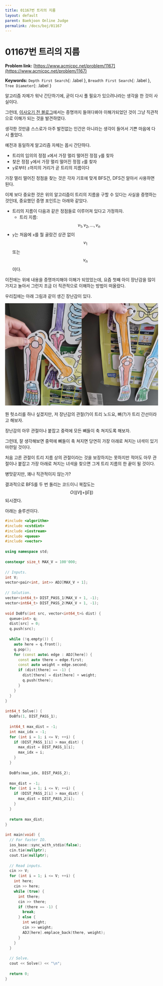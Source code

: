 ```yaml
---
title: 01167번 트리의 지름
layout: default
parent: Baekjoon Online Judge
permalink: /docs/boj/01167
---
```


# 01167번 트리의 지름

**Problem link:** [https://www.acmicpc.net/problem/1167](https://www.acmicpc.net/problem/1167)

**Keywords:** `Depth First Search`{: .label }, `Breadth First Search`{: .label }, `Tree Diameter`{: .label }

알고리즘 자체가 워낙 간단하기에, 굳이 다시 풀 필요가 있으려나라는 생각을 한 것이 사실이다.

그런데, [이사오기 전 블로그](https://velog.io/@aram_father/%ED%8A%B8%EB%A6%AC%EC%9D%98-%EC%A7%80%EB%A6%84)에서는 증명까지 들여다봐야 이해가되었던 것이 그냥 직관적으로 이해가 되는 것을 발견하였다.

생각한 것만큼 스스로가 아주 발전없는 인간은 아니라는 생각이 들어서 기쁜 마음에 다시 풀었다.

예전과 동일하게 알고리즘 자체는 몹시 간단하다.

- 트리의 임의의 정점 `x`에서 가장 멀리 떨어진 정점 `y`를 찾자
- 찾은 정점 `y`에서 가장 멀리 떨어진 정점 `z`를 찾자
- `y`로부터 `z`까지의 거리가 곧 트리의 지름이다

가장 멀리 떨어진 정점을 찾는 것은 각자 기호에 맞게 BFS건, DFS건 알아서 사용하면 된다.

이제 보다 중요한 것은 위의 알고리즘이 트리의 지름을 구할 수 있다는 사실을 증명하는 것인데, 중요했던 증명 포인트는 아래와 같았다.

- 트리의 지름이 다음과 같은 정점들로 이루어져 있다고 가정하자.
  - 트리 지름: $$v_{1}, v_{2}, ..., v_{n}$$
- `y`는 처음에 `x`를 뭘 골랐건 상관 없이 $$v_1$$ 또는 $$v_n$$이다.

이전에는 위에 내용을 증명까지해야 이해가 되었었는데, 요즘 첫째 아이 장난감을 많이 가지고 놀아서 그런지 조금 더 직관적으로 이해하는 방법이 떠올랐다.

우리집에는 아래 그림과 같이 생긴 장난감이 있다.

![insight](/docs/boj/01167/insight.drawio.png)

뭔 헛소리를 하나 싶겠지만, 저 장난감의 관절(?)이 트리 노드요, 뼈(?)가 트리 간선이라고 해보자.

장난감의 아무 관절이나 붙잡고 중력에 모든 뼈들이 축 쳐지도록 해보자.

그런데, 잘 생각해보면 중력에 뼈들이 축 쳐지면 당연히 가장 아래로 쳐지는 녀셕이 있기 마련일 것이다.

처음 고른 관절이 트리 지름 상의 관절이라는 것을 보장하지는 못하지만 적어도 아무 관절이나 붙잡고 가장 아래로 쳐지는 녀셕을 찾으면 그게 트리 지름의 한 끝이 될 것이다.

병맛같지만, 꽤나 직관적이지 않는가?

결과적으로 BFS를 두 번 돌리는 코드이니 복잡도는 $$O(\|V\| + \|E\|)$$되시겠다.

아래는 솔루션이다.

```cpp
#include <algorithm>
#include <cstdint>
#include <iostream>
#include <queue>
#include <vector>

using namespace std;

constexpr size_t MAX_V = 100'000;

// Inputs.
int V;
vector<pair<int, int>> ADJ[MAX_V + 1];

// Solution.
vector<int64_t> DIST_PASS_1(MAX_V + 1, -1);
vector<int64_t> DIST_PASS_2(MAX_V + 1, -1);

void DoBfs(int src, vector<int64_t>& dist) {
  queue<int> q;
  dist[src] = 0;
  q.push(src);

  while (!q.empty()) {
    auto here = q.front();
    q.pop();
    for (const auto& edge : ADJ[here]) {
      const auto there = edge.first;
      const auto weight = edge.second;
      if (dist[there] == -1) {
        dist[there] = dist[here] + weight;
        q.push(there);
      }
    }
  }
}

int64_t Solve() {
  DoBfs(1, DIST_PASS_1);

  int64_t max_dist = -1;
  int max_idx = -1;
  for (int i = 1; i <= V; ++i) {
    if (DIST_PASS_1[i] > max_dist) {
      max_dist = DIST_PASS_1[i];
      max_idx = i;
    }
  }

  DoBfs(max_idx, DIST_PASS_2);

  max_dist = -1;
  for (int i = 1; i <= V; ++i) {
    if (DIST_PASS_2[i] > max_dist) {
      max_dist = DIST_PASS_2[i];
    }
  }

  return max_dist;
}

int main(void) {
  // For faster IO.
  ios_base::sync_with_stdio(false);
  cin.tie(nullptr);
  cout.tie(nullptr);

  // Read inputs.
  cin >> V;
  for (int i = 1; i <= V; ++i) {
    int here;
    cin >> here;
    while (true) {
      int there;
      cin >> there;
      if (there == -1) {
        break;
      } else {
        int weight;
        cin >> weight;
        ADJ[here].emplace_back(there, weight);
      }
    }
  }

  // Solve.
  cout << Solve() << "\n";

  return 0;
}
```

<script src="https://utteranc.es/client.js"
        repo="i-am-wonseoklee/i-am-wonseoklee.github.io"
        issue-term="pathname"
        theme="github-dark-orange"
        crossorigin="anonymous"
        async>
</script>